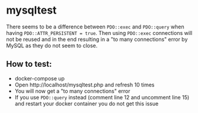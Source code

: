 # mysqltest
There seems to be a difference between `PDO::exec` and `PDO::query` when having `PDO::ATTR_PERSISTENT = true`. 
Then using `PDO::exec` connections will not be reused and in the end resulting in a 
"to many connections" error by MySQL as they do not seem to close. 
## How to test:
- docker-compose up
- Open http://localhost/mysqltest.php and refresh 10 times
- You will now get a "to many connections" error
- If you use `PDO::query` instead (comment line 12 and uncomment line 15) and restart your docker container you do not get this issue
